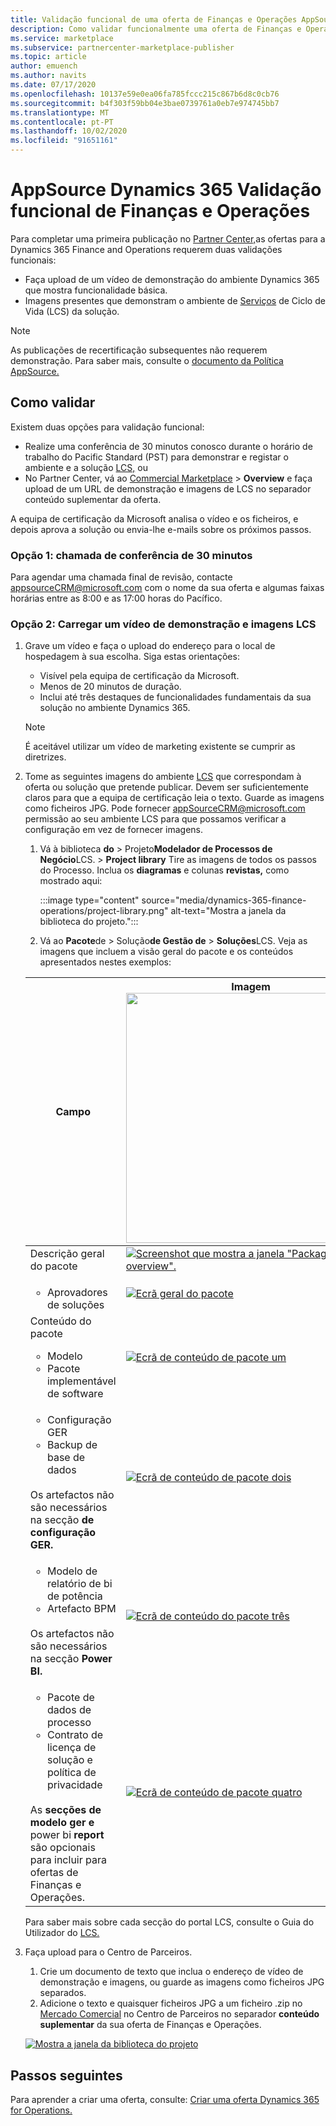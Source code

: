 ```yaml
---
title: Validação funcional de uma oferta de Finanças e Operações AppSource Dynamics 365 no Azure Marketplace.
description: Como validar funcionalmente uma oferta de Finanças e Operações Dynamics 365 no Azure Marketplace.
ms.service: marketplace
ms.subservice: partnercenter-marketplace-publisher
ms.topic: article
author: emuench
ms.author: navits
ms.date: 07/17/2020
ms.openlocfilehash: 10137e59e0ea06fa785fccc215c867b6d8c0cb76
ms.sourcegitcommit: b4f303f59bb04e3bae0739761a0eb7e974745bb7
ms.translationtype: MT
ms.contentlocale: pt-PT
ms.lasthandoff: 10/02/2020
ms.locfileid: "91651161"
---
```

# <a name="appsource-dynamics-365-finance-and-operations-functional-validation"></a>AppSource Dynamics 365 Validação funcional de Finanças e Operações

Para completar uma primeira publicação no [Partner Center,](https://partner.microsoft.com/dashboard/home)as ofertas para a Dynamics 365 Finance and Operations requerem duas validações funcionais:

- Faça upload de um vídeo de demonstração do ambiente Dynamics 365 que mostra funcionalidade básica.
- Imagens presentes que demonstram o ambiente de [Serviços](https://lcs.dynamics.com/) de Ciclo de Vida (LCS) da solução.

> [!NOTE]
> As publicações de recertificação subsequentes não requerem demonstração. Para saber mais, consulte o [documento da Política AppSource.](https://docs.microsoft.com/legal/marketplace/certification-policies#1440-dynamics-365-finance-ops)

## <a name="how-to-validate"></a>Como validar

Existem duas opções para validação funcional:

- Realize uma conferência de 30 minutos conosco durante o horário de trabalho do Pacific Standard (PST) para demonstrar e registar o ambiente e a solução [LCS,](https://lcs.dynamics.com/) ou
- No Partner Center, vá ao [Commercial Marketplace](https://partner.microsoft.com/dashboard/commercial-marketplace/overview)  >  **Overview** e faça upload de um URL de demonstração e imagens de LCS no separador conteúdo suplementar da oferta.

A equipa de certificação da Microsoft analisa o vídeo e os ficheiros, e depois aprova a solução ou envia-lhe e-mails sobre os próximos passos.

### <a name="option-1-30-minute-conference-call"></a>Opção 1: chamada de conferência de 30 minutos

Para agendar uma chamada final de revisão, contacte [appsourceCRM@microsoft.com](mailto:appsourceCRM@microsoft.com) com o nome da sua oferta e algumas faixas horárias entre as 8:00 e as 17:00 horas do Pacífico.

### <a name="option-2-upload-a-demo-video-and-lcs-screenshots"></a>Opção 2: Carregar um vídeo de demonstração e imagens LCS

1. Grave um vídeo e faça o upload do endereço para o local de hospedagem à sua escolha. Siga estas orientações:

    - Visível pela equipa de certificação da Microsoft.
    - Menos de 20 minutos de duração.
    - Inclui até três destaques de funcionalidades fundamentais da sua solução no ambiente Dynamics 365.

    > [!NOTE]
    > É aceitável utilizar um vídeo de marketing existente se cumprir as diretrizes.

2. Tome as seguintes imagens do ambiente [LCS](https://lcs.dynamics.com/) que correspondam à oferta ou solução que pretende publicar. Devem ser suficientemente claros para que a equipa de certificação leia o texto. Guarde as imagens como ficheiros JPG. Pode fornecer [appSourceCRM@microsoft.com](mailto:appSourceCRM@microsoft.com) permissão ao seu ambiente LCS para que possamos verificar a configuração em vez de fornecer imagens.

    1. Vá à biblioteca **do**  >  Projeto**Modelador de Processos de Negócio**LCS.  >  **Project library** Tire as imagens de todos os passos do Processo. Inclua os **diagramas** e colunas **revistas,** como mostrado aqui:

       :::image type="content" source="media/dynamics-365-finance-operations/project-library.png" alt-text="Mostra a janela da biblioteca do projeto.":::

      2. Vá ao **Pacote**de  >  Solução**de Gestão de**  >  **Soluções**LCS. Veja as imagens que incluem a visão geral do pacote e os conteúdos apresentados nestes exemplos:

    | Campo | Imagem <img src="" width="400px">|
    | --- | --- |
    | Descrição geral do pacote | [![Screenshot que mostra a janela "Package overview".](media/dynamics-365-finance-operations/package-overview-45.png)](media/dynamics-365-finance-operations/package-overview.png#lightbox) |
    | <ul><li>Aprovadores de soluções</li></ul> | [![Ecrã geral do pacote](media/dynamics-365-finance-operations/solution-approvers-45.png)](media/dynamics-365-finance-operations/solution-approvers.png#lightbox) |
    | Conteúdo do pacote<ul><li>Modelo</li><li>Pacote implementável de software</li></ul> | [![Ecrã de conteúdo de pacote um](media/dynamics-365-finance-operations/package-contents-1-45.png)](media/dynamics-365-finance-operations/package-contents-1.png#lightbox) |
    | <ul><li>Configuração GER</li><li>Backup de base de dados</li></ul><br>Os artefactos não são necessários na secção **de configuração GER.** | [![Ecrã de conteúdo de pacote dois](media/dynamics-365-finance-operations/package-contents-2-45.png)](media/dynamics-365-finance-operations/package-contents-2.png#lightbox) |
    | <ul><li>Modelo de relatório de bi de potência</li><li>Artefacto BPM</li></ul><br>Os artefactos não são necessários na secção **Power BI.** | [![Ecrã de conteúdo do pacote três](media/dynamics-365-finance-operations/package-contents-3-45.png)](media/dynamics-365-finance-operations/package-contents-3.png#lightbox) |
    | <ul><li>Pacote de dados de processo</li><li>Contrato de licença de solução e política de privacidade</li></ul><br>As **secções de modelo ger e** power bi **report** são opcionais para incluir para ofertas de Finanças e Operações. | [![Ecrã de conteúdo de pacote quatro](media/dynamics-365-finance-operations/package-contents-4-45.png)](media/dynamics-365-finance-operations/package-contents-4.png#lightbox) |

    Para saber mais sobre cada secção do portal LCS, consulte o Guia do Utilizador do [LCS.](https://docs.microsoft.com/dynamics365/fin-ops-core/dev-itpro/lifecycle-services/lcs-user-guide)

3. Faça upload para o Centro de Parceiros.

    1. Crie um documento de texto que inclua o endereço de vídeo de demonstração e imagens, ou guarde as imagens como ficheiros JPG separados.
    2. Adicione o texto e quaisquer ficheiros JPG a um ficheiro .zip no [Mercado Comercial](https://partner.microsoft.com/dashboard/commercial-marketplace/overview) no Centro de Parceiros no separador **conteúdo suplementar** da sua oferta de Finanças e Operações.

    [![Mostra a janela da biblioteca do projeto](media/dynamics-365-finance-operations/supplemental-content.png)](media/dynamics-365-finance-operations/supplemental-content.png#lightbox)

## <a name="next-steps"></a>Passos seguintes

Para aprender a criar uma oferta, consulte: [Criar uma oferta Dynamics 365 for Operations.](https://docs.microsoft.com/azure/marketplace/partner-center-portal/create-new-operations-offer)
